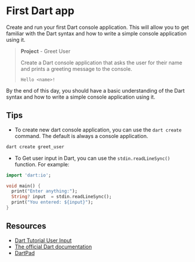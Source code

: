 # First Dart app

Create and run your first Dart console application. This will allow you to get familiar with the Dart syntax and how to write a simple console application using it.

> **Project** - Greet User
> 
> Create a Dart console application that asks the user for their name and prints a greeting message to the console.
> 
> `Hello <name>!`

By the end of this day, you should have a basic understanding of the Dart syntax and how to write a simple console application using it.

## Tips

- To create new dart console application, you can use the `dart create` command. The default is always a console application.

```bash
dart create greet_user
```


- To Get user input in Dart, you can use the `stdin.readLineSync()` function. For example:

```dart
import 'dart:io';

void main() {
  print("Enter anything:");
  String? input  = stdin.readLineSync();
  print("You entered: ${input}");
}
```


## Resources

- [Dart Tutorial User Input](https://dart-tutorial.com/introduction-and-basics/user-input-in-dart/)
- [The official Dart documentation](https://dart.dev/guides)
- [DartPad](https://dartpad.dev/)

